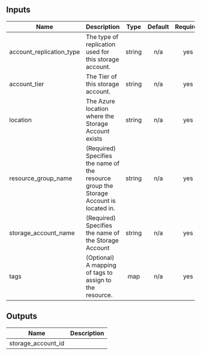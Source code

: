 ## Inputs

| Name | Description | Type | Default | Required |
|------|-------------|:----:|:-----:|:-----:|
| account\_replication\_type | The type of replication used for this storage account. | string | n/a | yes |
| account\_tier | The Tier of this storage account. | string | n/a | yes |
| location | The Azure location where the Storage Account exists | string | n/a | yes |
| resource\_group\_name | (Required) Specifies the name of the resource group the Storage Account is located in. | string | n/a | yes |
| storage\_account\_name | (Required) Specifies the name of the Storage Account | string | n/a | yes |
| tags | (Optional) A mapping of tags to assign to the resource. | map | n/a | yes |

## Outputs

| Name | Description |
|------|-------------|
| storage\_account\_id |  |

